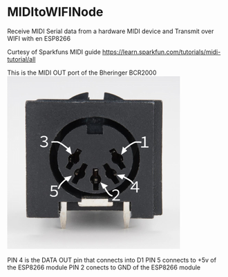 # MIDItoWIFINode
Receive MIDI Serial data from a hardware MIDI device and Transmit over WIFI with en ESP8266

Curtesy of Sparkfuns MIDI guide https://learn.sparkfun.com/tutorials/midi-tutorial/all

This is the MIDI OUT port of the Bheringer BCR2000
<img src="https://github.com/leonyuhanov/MIDItoWIFINode/blob/master/midi-labeled.png" width="400" />

PIN 4 is the DATA OUT pin that connects into D1
PIN 5 connects to +5v of the ESP8266 module
PIN 2 conects to GND of the ESP8266 module

